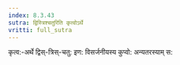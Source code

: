 ```yaml
---
index: 8.3.43
sutra: द्विस्त्रिश्चतुरिति कृत्वोऽर्थे
vritti: full_sutra
---
```


कृत्व:-अर्थे द्विस्-त्रिस्-चतु: इण: विसर्जनीयस्य कुप्वो: अन्यतरस्याम् स:
